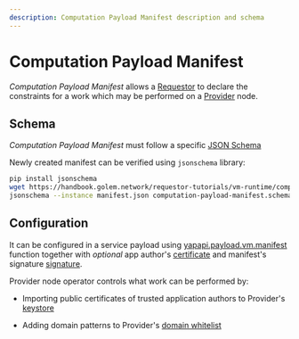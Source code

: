 ```yaml
---
description: Computation Payload Manifest description and schema
---
```


# Computation Payload Manifest

_Computation Payload Manifest_ allows a [Requestor](../../introduction/requestor.md) to declare the constraints for a work which may be performed on a [Provider](../../introduction/requestor.md) node.

## Schema

_Computation Payload Manifest_ must follow a specific [JSON Schema](computation-payload-manifest.schema.json)

Newly created manifest can be verified using `jsonschema` library:

```sh
pip install jsonschema
wget https://handbook.golem.network/requestor-tutorials/vm-runtime/computation-payload-manifest.schema.json
jsonschema --instance manifest.json computation-payload-manifest.schema.json
```

## Configuration

It can be configured in a service payload using [yapapi.payload.vm.manifest](https://yapapi.readthedocs.io/en/latest/api.html#module-yapapi.payload.manifest) function together with *optional* app author's [certificate]() and manifest's signature [signature]().

Provider node operator controls what work can be performed by:

* Importing public certificates of trusted application authors to Provider's [keystore](../../provider-tutorials/provider-cli.md#keystore)

* Adding domain patterns to Provider's [domain whitelist](../../provider-tutorials/provider-cli.md#domain-whitelist)
